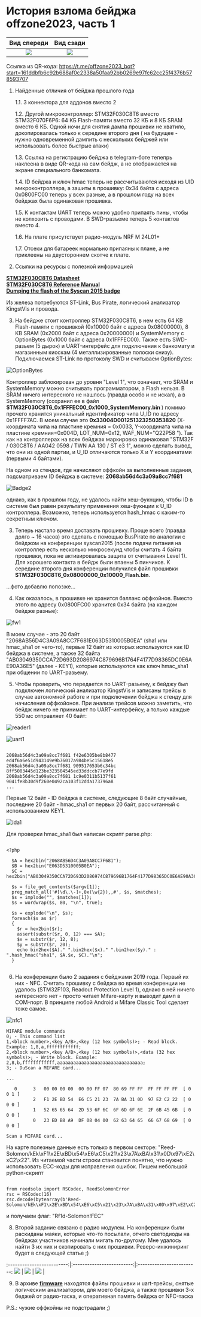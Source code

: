 # История взлома бейджа offzone2023, часть 1

Вид спереди | Вид сзади
:-------------------------:|:-------------------------:
![](/offzone2023/badge1.jpg?raw=true) | ![](/offzone2023/badge3.jpg?raw=true) |

Ссылка из QR-кода: https://t.me/offzone2023_bot?start=161ddbfb6c92b688af0c2338a50faa92bb0269e97fc62cc25f4376b578593707

1. Найденные отличия от бейджа прошлого года
   
   1.1. 3 коннектора для аддонов вместо 2
   
   1.2. Другой микроконтроллер: STM32F030C8T6 вместо STM32F070F6P6: 64 КБ Flash-памяти вместо 32 КБ и 8 КБ SRAM вместо 6 КБ. Одной ночи для снятия дампа прошивки не хватило, докопировалась только к середине второго дня ( на будущее - нужно одновременной дампить с нескольких бейджей или использовать более быстрые атаки)
   
   1.3. Ссылка на регистрацию бейджа в telegram-боте тепепрь наклеена в виде QR-кода на сам бейдж, а не отображается на экране специального банкомата.
   
   1.4. ID бейджа и ключ hmac теперь не рассчитываются исходя из UID микроконтроллера, а зашиты в прошивку: 0x34 байта с адреса 0x0800FC00 теперь у всех разные, а в прошлом году на всех бейджах была одинаковая прошивка.

   1.5. К контактам UART теперь можно удобно припаять пины, чтобы не колхозить с проводами. В SWD-разъеме теперь 5 контактов вместо 4.

   1.6. На плате присутствует радио-модуль NRF M 24L01+

   1.7. Отсеки для батареек нормально припаяны к плане, а не приклеены на двустороннем скотче к плате.
   
2. Ссылки на ресурсы с полезной информацией

<b>[STM32F030C8T6 Datasheet](https://www.st.com/resource/en/datasheet/stm32f030c8.pdf)</b><br/>
<b>[STM32F030C8T6 Reference Manual](https://www.st.com/resource/en/reference_manual/rm0360-stm32f030x4x6x8xc-and-stm32f070x6xb-advanced-armbased-32bit-mcus-stmicroelectronics.pdf)</b><br/>
<b>[Dumping the flash of the Syscan 2015 badge](https://gist.github.com/egirault/7b3fe7041e1bf5e2258ed5df7083f14d)</b><br/>

Из железа потребуются ST-Link, Bus Pirate, логический анализатор KingstVis и провода.

3. На бейдже стоит контроллер STM32F030C8T6, в нем есть 64 KB Flash-памяти с прошивкой (0x10000 байт с адреса 0x08000000), 8 KB SRAM (0x2000 байт с адреса 0x20000000) и SystemMemory с OptionBytes (0x1000 байт с адреса 0x1FFFEC00). Также есть SWD-разьем (5 дырок) и UART-интерфейс для подключения к банкомату и магазинным киоскам (4 металлизированные полоски снизу). Подключаемся ST-Link по протоколу SWD и считываем OptionBytes:

![OptionBytes](/offzone2023/STM32F030C8T6_OptionBytes.png?raw=true "Option Bytes")

Контроллер заблокирован до уровня "Level 1", что означает, что SRAM и SystemMemory можно считывать программатором, а Flash нельзя.
В SRAM ничего интересного не нашлось (правда особо и не искал), а в SystemMemory (сохранил ее в файл <b>STM32F030C8T6_0x1FFFEC00_0x1000_SystemMemory.bin </b>) помимо прочего хранится уникальный идентификатор чипа U_ID по адресу 0x1FFFF7AC. В моем случае это <b>0x33004D001251323250353820</b> (X-координата чипа на пластине кремния = 0x0033, Y-координата чипа на пластине кремния=0x004D, LOT_NUM=0x12, WAF_NUM="Q22P58 "). Так как на контроллерах на всех бейджах маркировка одинаковая "STM32F / 030C8T6 / AA042 0598 / TWN AA 130 / ST e3 1", можно сделать вывод, что они из одной партии, и U_ID отличаются только X и Y координатами (первыми 4 байтами).

На одном из стендов, где начисляют оффкойн за выполненные задания, подсматриваем ID бейджа в системе: <b>2068ab56d4c3a09a8cc7f681</b>

![Badge2](/offzone2023/badge2.jpg?raw=true "Badge2")

однако, как в прошлом году, не удалось найти хеш-фукнцию, чтобы ID в системе был равен результату применения хеш-фукнции к U_ID контроллера. Возможно, теперь используется hash_hmac с каким-то секретным ключом.

3. Теперь настало время доставать прошивку. Проще всего (правда долго ~ 16 часов) это сделать с помощью BusPirate по аналогии с бейджом на конференции syscan2015 (после подачи питания на контроллер есть несколько микросекунд чтобы считать 4 байта прошивки, пока не активировалась защита от считывания Level 1). Для хорошего контакта в бейдж были впаены 5 пинчиков. К середине второго дня конференции получился файл прошивки <b>STM32F030C8T6_0x08000000_0x10000_Flash.bin</b>.

...фото добавлю попозже...

4. Как оказалось, в прошивке не хранится балланс оффкойнов. Вместо этого по адресу 0x0800FC00 хранится 0x34 байта (на каждом бейдже разные):

![fw1](/offzone2023/fw1.png?raw=true "fw1")

В моем случае - это 20 байт "2068AB56D4C3A09A8CC7F681E063D5310005B0EA" (sha1 или hmac_sha1 от чего-то), первые 12 байт из которых используются как ID бейджа в системе, а также 32 байта "AB03049350CCA72D693D2086974C879696B1764F4177D98365DC0E6AE90A36E5" (далее - KEY1), которые используются как ключ hmac_sha1 при общении по UART-разьему.

5. Чтобы проверить, что передается по UART-разьему, к бейджу был подключен логический анализатор KingstVis и записаны трейсы в случае автономной работе и при подключении бейджа к стенду для начисления оффкойонов. При анализе трейсов можно заметить, что бейдж ничего не принимает по UART-интерфейсу, а только каждые 550 мс отправляет 40 байт:

![reader1](/offzone2023/reader1.jpg?raw=true "reader1")

![uart1](/offzone2023/uart1.png?raw=true "uart1")

~~~

2068ab56d4c3a09a8cc7f681 f42e6305be8b8477 ed4f6a6e51d943149e9b76017a984be5c15618e5
2068ab56d4c3a09a8cc7f681 909517653b6c34bc 8ff5083445d123be323504545ed33ddccb77e9fd
2068ab56d4c3a09a8cc7f681 1c9e0311b5137f61 9041fe8b30d9f260e0492ca103f12dda173796a8
...

~~~

Первые 12 байт - ID бейджа в системе, следующие 8 байт случайные, последние 20 байт - hmac_sha1 от первых 20 байт, рассчитанный с использованием KEY1. 

![ida1](/offzone2023/ida1.png?raw=true "ida1")

Для проверки hmac_sha1 был написан скрипт parse.php:

~~~

<?php

  $A = hex2bin("2068AB56D4C3A09A8CC7F681");
  $B = hex2bin("E063D5310005B0EA");
  $C = hex2bin("AB03049350CCA72D693D2086974C879696B1764F4177D98365DC0E6AE90A36E5");

  $s = file_get_contents($argv[1]);
  preg_match_all('#[\d\.\-]+,0x(\w{2}),,#', $s, $matches);
  $s = implode("", $matches[1]);
  $s = wordwrap($s, 80, "\n", true);

  $s = explode("\n", $s);
  foreach($s as $r)
  {
    $r = hex2bin($r);
    assert(substr($r, 0, 12) === $A);
    $x = substr($r, 12, 8);
    $y = substr($r, 20);
    echo bin2hex($A)." ".bin2hex($x)." ".bin2hex($y)." : ".hash_hmac("sha1", $A.$x, $C)."\n"; 
  }
  
~~~
   
6. На конференции было 2 задания с бейджами 2019 года. Первый их них - NFC. Считать прошивку с бейджа во время конференции не удалось (STM32F103, Readout Protection Level 1), однако в ней ничего интересного нет - просто читает Mifare-карту и выводит дамп в COM-порт. В принципе любой Android и Mifare Classic Tool сделает тоже самое.

![nfc1](/offzone2023/nfc1.jpg?raw=true "nfc1")

~~~
MIFARE module commands
0; - This command list
1,<block number>,<key A/B>,<key (12 hex symbols)>; - Read block. Example: 1,8,a,ffffffffffff;
2,<block number>,<key A/B>,<key (12 hex symbols)>,<data (32 hex symbols)>; - Write block. Example: 2,8,b,ffffffffffff,aaaaaaaaaaaaaaaaaaaaaaaaaaaaaaaa;
3; - DuScan a MIFARE card...

...

   0      3   00 00 00 00  00 00 FF 07  80 69 FF FF  FF FF FF FF  [ 0 0 1 ]
          2   F1 2E BD 54  E6 C5 21 23  7A BA 31 0D  97 E2 C2 22  [ 0 0 0 ]
          1   52 65 65 64  2D 53 6F 6C  6F 6D 6F 6E  2F 6B 45 6B  [ 0 0 0 ]
          0   23 ED B8 A9  DF 08 04 00  62 63 64 65  66 67 68 69  [ 0 0 0 ]

Scan a MIFARE card...

~~~

На карте полезные данные есть только в первом секторе: "Reed-Solomon/kEk\xF1\x2E\xBD\x54\xE6\xC5\x21\x23\x7A\xBA\x31\x0D\x97\xE2\xC2\x22". Из читаемой части строки становится понятно, что нужно использовать ECC-коды для исправления ошибок. Пишем небольшой python-скрипт

~~~

from reedsolo import RSCodec, ReedSolomonError
rsc = RSCodec(16)
rsc.decode(bytearray(b'Reed-Solomon/kEk\xF1\x2E\xBD\x54\xE6\xC5\x21\x23\x7A\xBA\x31\x0D\x97\xE2\xC2\x22'))

~~~

и получаем флаг: "Rf1d-Solomon!FEC"

8. Второй задание связано с радио модулем. На конференции были раскиданы маяки, которые что-то посылали, отчего светодиоды на бейджах участников начинали мигать по-другому. Мне удалось найти 3 их них и скопировать с них прошивки. Реверс-инжиниринг будет в следующей статье ;)

:-------------------------:|:-------------------------:|:-------------------------:
![](/offzone2023/radio1.jpg?raw=true) | ![](/offzone2023/radio2.jpg?raw=true) | ![](/offzone2023/radio3.jpg?raw=true) |

9. В архиве <b>[firmware](/offzone2023/firmware.rar "firmware")</b> находятся файлы прошивки и uart-трейсы, снятые логическим анализатором, для моего бейджа, а также прошивки 3-х беджей от радио-таска, и оперативная память бейджа от NFC-таска

P.S.: чужие оффкойны не подстрадали ;)
